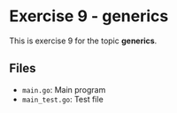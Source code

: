 # Exercise 9 - generics

This is exercise 9 for the topic **generics**.

## Files
- `main.go`: Main program
- `main_test.go`: Test file
